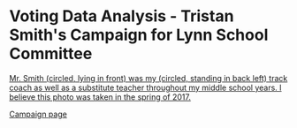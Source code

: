 # Voting Data Analysis - Tristan Smith's Campaign for Lynn School Committee

[Mr. Smith (circled, lying in front) was my (circled, standing in back left) track coach as well as a substitute teacher throughout my middle school years. I believe this photo was taken in the spring of 2017.](mstrack.png)

[Campaign page](https://www.smithforlynn.com/)

